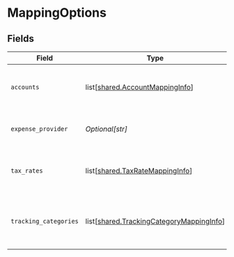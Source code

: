 # MappingOptions


## Fields

| Field                                                                                              | Type                                                                                               | Required                                                                                           | Description                                                                                        | Example                                                                                            |
| -------------------------------------------------------------------------------------------------- | -------------------------------------------------------------------------------------------------- | -------------------------------------------------------------------------------------------------- | -------------------------------------------------------------------------------------------------- | -------------------------------------------------------------------------------------------------- |
| `accounts`                                                                                         | list[[shared.AccountMappingInfo](undefined/models/shared/accountmappinginfo.md)]                   | :heavy_minus_sign:                                                                                 | Array of available accounts for mapping.                                                           |                                                                                                    |
| `expense_provider`                                                                                 | *Optional[str]*                                                                                    | :heavy_minus_sign:                                                                                 | Name of the expense integration.                                                                   | Partner Expense                                                                                    |
| `tax_rates`                                                                                        | list[[shared.TaxRateMappingInfo](undefined/models/shared/taxratemappinginfo.md)]                   | :heavy_minus_sign:                                                                                 | Array of available tax rates for mapping.                                                          |                                                                                                    |
| `tracking_categories`                                                                              | list[[shared.TrackingCategoryMappingInfo](undefined/models/shared/trackingcategorymappinginfo.md)] | :heavy_minus_sign:                                                                                 | Array of available tracking categories for mapping.                                                |                                                                                                    |